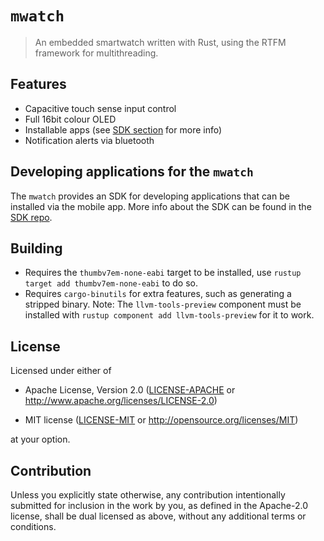 # `mwatch`

> An embedded smartwatch written with Rust, using the RTFM framework for multithreading.

## Features

- Capacitive touch sense input control
- Full 16bit colour OLED
- Installable apps (see [SDK section](#developing-applications-for-the-mwatch) for more info)
- Notification alerts via bluetooth

## Developing applications for the `mwatch`

The `mwatch` provides an SDK for developing applications that can be installed via the mobile app. More info about the SDK can be found in the [SDK repo](https://github.com/MWatch/mwatch-sdk).

<!-- # [Documentation](https://github/MabezDev) -->



## Building

- Requires the `thumbv7em-none-eabi` target to be installed, use `rustup target add thumbv7em-none-eabi` to do so.
- Requires `cargo-binutils` for extra features, such as generating a stripped binary. Note: The `llvm-tools-preview` component must be installed with `rustup component add llvm-tools-preview` for it to work.

## License

Licensed under either of

- Apache License, Version 2.0 ([LICENSE-APACHE](LICENSE-APACHE) or
  http://www.apache.org/licenses/LICENSE-2.0)

- MIT license ([LICENSE-MIT](LICENSE-MIT) or http://opensource.org/licenses/MIT)

at your option.

## Contribution

Unless you explicitly state otherwise, any contribution intentionally submitted
for inclusion in the work by you, as defined in the Apache-2.0 license, shall be
dual licensed as above, without any additional terms or conditions.
